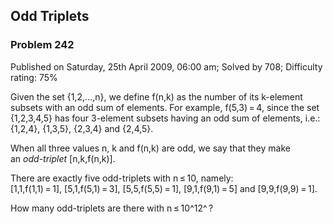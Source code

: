 Odd Triplets
------------

### Problem 242

Published on Saturday, 25th April 2009, 06:00 am; Solved by 708;
Difficulty rating: 75%

Given the set {1,2,...,n}, we define f(n,k) as the number of its
k-element subsets with an odd sum of elements. For example, f(5,3) = 4,
since the set {1,2,3,4,5} has four 3-element subsets having an odd sum
of elements, i.e.: {1,2,4}, {1,3,5}, {2,3,4} and {2,4,5}.

When all three values n, k and f(n,k) are odd, we say that they make\
 an *odd-triplet* [n,k,f(n,k)].

There are exactly five odd-triplets with n ≤ 10, namely:\
 [1,1,f(1,1) = 1], [5,1,f(5,1) = 3], [5,5,f(5,5) = 1], [9,1,f(9,1) = 5]
and [9,9,f(9,9) = 1].

How many odd-triplets are there with n ≤ 10^12^ ?
